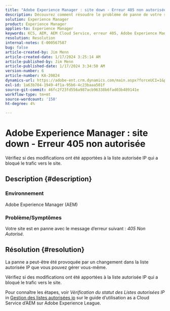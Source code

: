 ```yaml
---
title: "Adobe Experience Manager : site down - Erreur 405 non autorisée"
description: Découvrez comment résoudre le problème de panne de votre site avec l’erreur 405 Not Allowed.
solution: Experience Manager
product: Experience Manager
applies-to: Experience Manager
keywords: KCS, AEM, AEM Cloud Service, erreur 405, Adobe Experience Manager. Site down, dépannage
resolution: Resolution
internal-notes: E-000567587
bug: false
article-created-by: Jim Menn
article-created-date: 1/17/2024 3:25:14 AM
article-published-by: Jim Menn
article-published-date: 1/17/2024 3:34:50 AM
version-number: 6
article-number: KA-20824
dynamics-url: https://adobe-ent.crm.dynamics.com/main.aspx?forceUCI=1&pagetype=entityrecord&etn=knowledgearticle&id=07867202-e8b4-ee11-a569-6045bd006268
exl-id: 1a63b704-1949-4f1a-95b6-4c23baaa501f
source-git-commit: 46fc2f23fd556a987acb96338b6fad03b489141e
workflow-type: tm+mt
source-wordcount: '150'
ht-degree: 4%

---
```


# Adobe Experience Manager : site down - Erreur 405 non autorisée


Vérifiez si des modifications ont été apportées à la liste autorisée IP qui a bloqué le trafic vers le site.

## Description {#description}


### Environnement

Adobe Experience Manager (AEM)



### Problème/Symptômes

Votre site est en panne avec le message d’erreur suivant : *405 Non Autorisé.*


## Résolution {#resolution}


La panne a peut-être été provoquée par un changement dans la liste autorisée IP que vous pouvez gérer vous-même.

Vérifiez si des modifications ont été apportées à la liste autorisée IP qui a bloqué le trafic vers le site.

Pour connaître les étapes, voir *Vérification du statut des Listes autorisées IP* in [Gestion des listes autorisées ip](https://experienceleague.adobe.com/docs/experience-manager-cloud-service/content/implementing/using-cloud-manager/ip-allow-lists/managing-ip-allow-lists.html?lang=en) sur le guide d’utilisation as a Cloud Service d’AEM sur Adobe Experience League.
